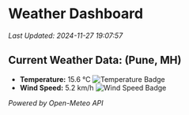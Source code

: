 
# Weather Dashboard

_Last Updated: 2024-11-27 19:07:57_

## Current Weather Data: (Pune, MH)
- **Temperature:** 15.6 °C ![Temperature Badge](https://img.shields.io/badge/Temperature-Low%20Temp-blue)
- **Wind Speed:** 5.2 km/h ![Wind Speed Badge](https://img.shields.io/badge/Wind%20Speed-Low%20Wind-blue)

*Powered by Open-Meteo API*

